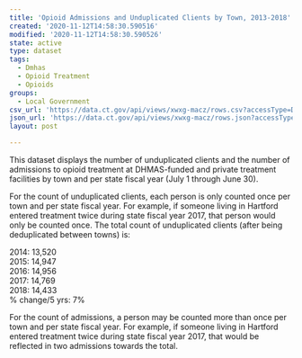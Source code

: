 ```yaml
---
title: 'Opioid Admissions and Unduplicated Clients by Town, 2013-2018'
created: '2020-11-12T14:58:30.590516'
modified: '2020-11-12T14:58:30.590526'
state: active
type: dataset
tags:
  - Dmhas
  - Opioid Treatment
  - Opioids
groups:
  - Local Government
csv_url: 'https://data.ct.gov/api/views/xwxg-macz/rows.csv?accessType=DOWNLOAD'
json_url: 'https://data.ct.gov/api/views/xwxg-macz/rows.json?accessType=DOWNLOAD'
layout: post

---
```

This dataset displays the number of unduplicated clients and the number of admissions to opioid treatment at DHMAS-funded and private treatment facilities by town and per state fiscal year (July 1 through June 30).

For the count of unduplicated clients, each person is only counted once per town and per state fiscal year. For example, if someone living in Hartford entered treatment twice during state fiscal year 2017, that person would only be counted once. The total count of unduplicated clients (after being deduplicated between towns) is:

2014: 13,520	
2015: 14,947	
2016: 14,956	
2017: 14,769	
2018: 14,433	
% change/5 yrs: 7%

For the count of admissions, a person may be counted more than once per town and per state fiscal year. For example, if someone living in Hartford entered treatment twice during state fiscal year 2017, that would be reflected in two admissions towards the total.

